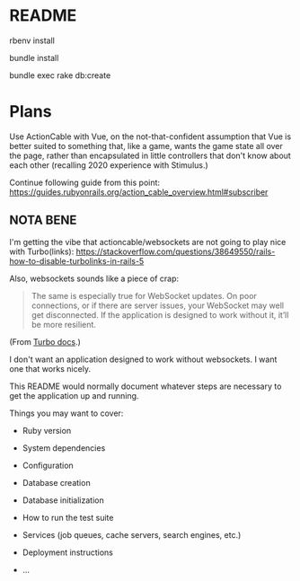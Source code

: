 # README

rbenv install <version>

bundle install

bundle exec rake db:create

# Plans

Use ActionCable with Vue, on the not-that-confident assumption that Vue is better suited to something that, like a game, wants the game state all over the page, rather than encapsulated in little controllers that don't know about each other (recalling 2020 experience with Stimulus.)

Continue following guide from this point: https://guides.rubyonrails.org/action_cable_overview.html#subscriber




## NOTA BENE

I'm getting the vibe that actioncable/websockets are not going to play nice with Turbo(links): https://stackoverflow.com/questions/38649550/rails-how-to-disable-turbolinks-in-rails-5

Also, websockets sounds like a piece of crap:

> The same is especially true for WebSocket updates. On poor connections, or if there are server issues, your WebSocket may well get disconnected. If the application is designed to work without it, it’ll be more resilient.

(From [Turbo docs](https://turbo.hotwired.dev/handbook/streams).)

I don't want an application designed to work without websockets. I want one that works nicely.






This README would normally document whatever steps are necessary to get the
application up and running.

Things you may want to cover:

* Ruby version

* System dependencies

* Configuration

* Database creation

* Database initialization

* How to run the test suite

* Services (job queues, cache servers, search engines, etc.)

* Deployment instructions

* ...
